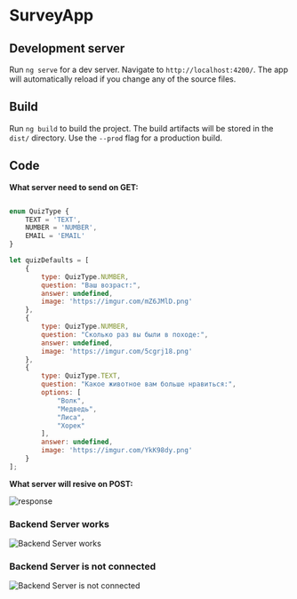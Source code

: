 # SurveyApp

## Development server

Run `ng serve` for a dev server. Navigate to `http://localhost:4200/`. The app will automatically reload if you change any of the source files.

## Build

Run `ng build` to build the project. The build artifacts will be stored in the `dist/` directory. Use the `--prod` flag for a production build.

## Code

<b>What server need to send on GET:</b>

```javascript

enum QuizType {
    TEXT = 'TEXT',
    NUMBER = 'NUMBER',
    EMAIL = 'EMAIL'
}

let quizDefaults = [
    {
        type: QuizType.NUMBER,
        question: "Ваш возраст:",
        answer: undefined,
        image: 'https://imgur.com/mZ6JMlD.png'
    },
    {
        type: QuizType.NUMBER,
        question: "Сколько раз вы были в походе:",
        answer: undefined,
        image: 'https://imgur.com/5cgrj18.png'
    },
    {
        type: QuizType.TEXT,
        question: "Какое животное вам больше нравиться:",
        options: [
            "Волк",
            "Медведь",
            "Лиса",
            "Хорек"
        ],
        answer: undefined,
        image: 'https://imgur.com/YkK98dy.png'
    }
];
```

<b>What server will resive on POST:</b>

![response](https://imgur.com/1mrfGyn.png)

### Backend Server works
![Backend Server works](https://imgur.com/TqNSfyE.gif)

### Backend Server is not connected
![Backend Server is not connected](https://imgur.com/FhQ6Fe8.gif)


